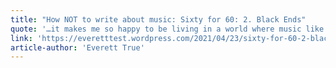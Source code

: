 ```yaml
---
title: "How NOT to write about music: Sixty for 60: 2. Black Ends"		
quote: '…it makes me so happy to be living in a world where music like this exists.'
link: 'https://everetttest.wordpress.com/2021/04/23/sixty-for-60-2-black-ends/'
article-author: 'Everett True'
---
```

